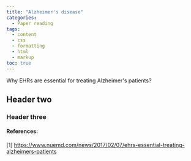 ```yaml
---
title: "Alzheimer's disease"
categories:
  - Paper reading
tags:
  - content
  - css
  - formatting
  - html
  - markup
toc: true
---
```


Why EHRs are essential for treating Alzheimer's patients?

## Header two

### Header three


#### References:
[1] https://www.nuemd.com/news/2017/02/07/ehrs-essential-treating-alzheimers-patients
